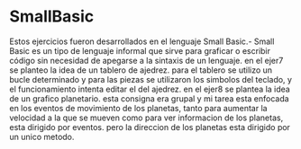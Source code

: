 # SmallBasic
Estos ejercicios fueron desarrollados en el lenguaje Small Basic.-
Small Basic es un tipo de lenguaje informal que sirve para graficar o escribir código sin necesidad de apegarse a la sintaxis de un lenguaje.
en el ejer7 se planteo la idea de un tablero de ajedrez. para el tablero se utilizo un bucle determinado y para las piezas se utilizaron los simbolos del teclado, y el funcionamiento intenta editar el del ajedrez.
en el ejer8 se plantea la idea de un grafico planetario. esta consigna era grupal y mi tarea esta enfocada en los eventos de movimiento de los planetas, tanto para aumentar la velocidad a la que se mueven como para ver informacion de los planetas, esta dirigido por eventos. pero la direccion de los planetas esta dirigido por un unico metodo.
